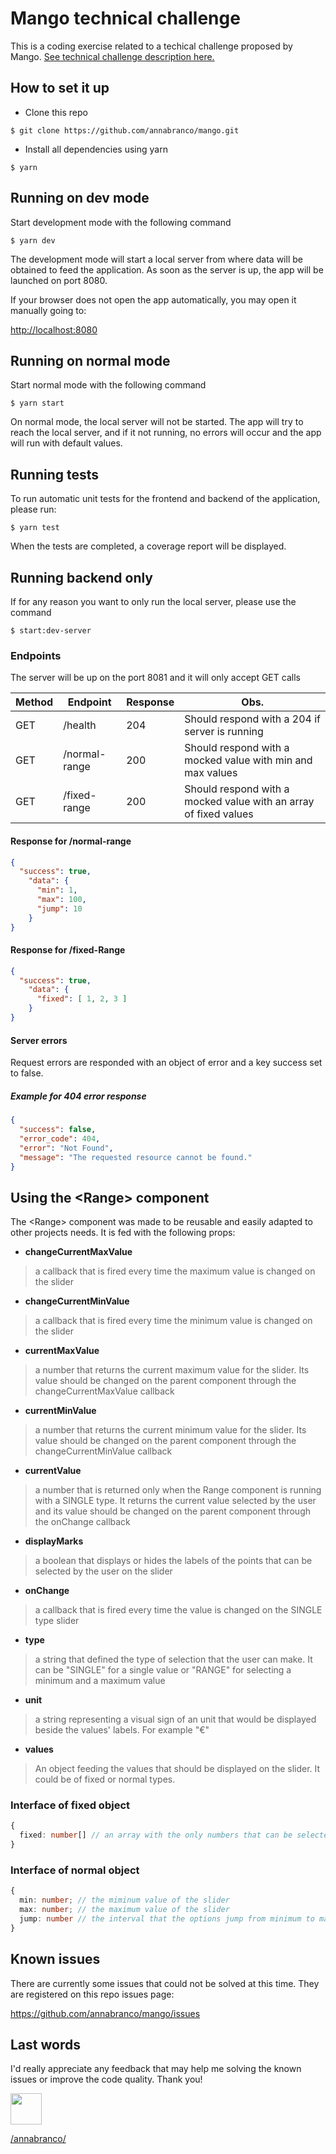 # Mango technical challenge

This is a coding exercise related to a techical challenge proposed by Mango.
<a href="https://github.com/annabranco/mango/raw/master/public/PruebaFEMangoReactV2.pdf">
See technical challenge description here.
</a>

## How to set it up

- Clone this repo

`$ git clone https://github.com/annabranco/mango.git`

- Install all dependencies using yarn

`$ yarn`

## Running on dev mode

Start development mode with the following command

`$ yarn dev`

The development mode will start a local server from where data will be obtained to feed the application.
As soon as the server is up, the app will be launched on port 8080.

If your browser does not open the app automatically, you may open it manually going to:

<a href="http://localhost:8080">http://localhost:8080</a>

## Running on normal mode

Start normal mode with the following command

`$ yarn start`

On normal mode, the local server will not be started. The app will try to reach the local server, and if it not running, no errors will occur and the app will run with default values.

## Running tests

To run automatic unit tests for the frontend and backend of the application, please run:

`$ yarn test`

When the tests are completed, a coverage report will be displayed.

## Running backend only

If for any reason you want to only run the local server, please use the command

`$ start:dev-server`

### Endpoints

The server will be up on the port 8081 and it will only accept GET calls

| Method | Endpoint | Response | Obs. |
|--------|----------|----------|------|
| GET | /health | 204 | Should respond with a 204 if server is running |
| GET | /normal-range | 200 | Should respond with a mocked value with min and max values |
| GET | /fixed-range | 200 | Should respond with a mocked value with an array of fixed values |

#### Response for /normal-range

```json
{
  "success": true,
    "data": {
      "min": 1,
      "max": 100,
      "jump": 10
    }
}
```

#### Response for /fixed-Range

```json
{
  "success": true,
    "data": {
      "fixed": [ 1, 2, 3 ]
    }
}
```

#### Server errors

Request errors are responded with an object of error and a key success set to false.

##### Example for 404 error response

```json
{
  "success": false,
  "error_code": 404,
  "error": "Not Found",
  "message": "The requested resource cannot be found."
}
```

## Using the \<Range> component

The \<Range> component was made to be reusable and easily adapted to other projects needs. It is fed with the following props:

- **changeCurrentMaxValue**

> a callback that is fired every time the maximum value is changed on the slider

- **changeCurrentMinValue**

> a callback that is fired every time the minimum value is changed on the slider

- **currentMaxValue**

> a number that returns the current maximum value for the slider. Its value should be changed on the parent component through the changeCurrentMaxValue callback

- **currentMinValue**

> a number that returns the current minimum value for the slider. Its value should be changed on the parent component through the changeCurrentMinValue callback

- **currentValue**

> a number that is returned only when the Range component is running with a SINGLE type. It returns the current value selected by the user and its value should be changed on the parent component through the onChange callback

- **displayMarks**

> a boolean that displays or hides the labels of the points that can be selected by the user on the slider

- **onChange**

> a callback that is fired every time the value is changed on the SINGLE type slider

- **type**

> a string that defined the type of selection that the user can make. It can be "SINGLE" for a single value or "RANGE" for selecting a minimum and a maximum value

- **unit**

> a string representing a visual sign of an unit that would be displayed beside the values' labels. For example "€"

- **values**

> An object feeding the values that should be displayed on the slider. It could be of fixed or normal types.

### Interface of fixed object

```typescript
{
  fixed: number[] // an array with the only numbers that can be selected by the user
}
```

### Interface of normal object

```typescript
{
  min: number; // the miminum value of the slider
  max: number; // the maximum value of the slider
  jump: number // the interval that the options jump from minimum to maxmimum values
}
```

## Known issues

There are currently some issues that could not be solved at this time. They are registered on this repo issues page:

<a href="https://github.com/annabranco/mango/issues">https://github.com/annabranco/mango/issues</a>


## Last words

I'd really appreciate any feedback that may help me solving the known issues or improve the code quality. Thank you!

<a href="https://www.linkedin.com/in/annabranco/">
<img src="https://upload.wikimedia.org/wikipedia/commons/thumb/c/ca/LinkedIn_logo_initials.png/240px-LinkedIn_logo_initials.png" width="50px">
</a>

[/annabranco/](https://www.linkedin.com/in/annabranco/)
